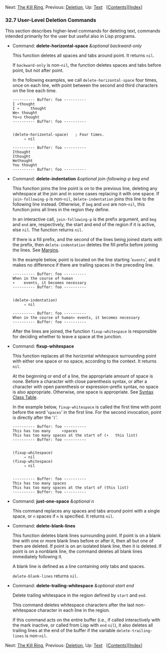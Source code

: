 <!-- This is the GNU Emacs Lisp Reference Manual
corresponding to Emacs version 27.2.

Copyright (C) 1990-1996, 1998-2021 Free Software Foundation,
Inc.

Permission is granted to copy, distribute and/or modify this document
under the terms of the GNU Free Documentation License, Version 1.3 or
any later version published by the Free Software Foundation; with the
Invariant Sections being "GNU General Public License," with the
Front-Cover Texts being "A GNU Manual," and with the Back-Cover
Texts as in (a) below.  A copy of the license is included in the
section entitled "GNU Free Documentation License."

(a) The FSF's Back-Cover Text is: "You have the freedom to copy and
modify this GNU manual.  Buying copies from the FSF supports it in
developing GNU and promoting software freedom." -->

<!-- Created by GNU Texinfo 6.7, http://www.gnu.org/software/texinfo/ -->

Next: [The Kill Ring](The-Kill-Ring.html), Previous: [Deletion](Deletion.html), Up: [Text](Text.html)   \[[Contents](index.html#SEC_Contents "Table of contents")]\[[Index](Index.html "Index")]

### 32.7 User-Level Deletion Commands

This section describes higher-level commands for deleting text, commands intended primarily for the user but useful also in Lisp programs.

*   Command: **delete-horizontal-space** *\&optional backward-only*

    This function deletes all spaces and tabs around point. It returns `nil`.

    If `backward-only` is non-`nil`, the function deletes spaces and tabs before point, but not after point.

    In the following examples, we call `delete-horizontal-space` four times, once on each line, with point between the second and third characters on the line each time.

        ---------- Buffer: foo ----------
        I ∗thought
        I ∗     thought
        We∗ thought
        Yo∗u thought
        ---------- Buffer: foo ----------

    ```
    ```

        (delete-horizontal-space)   ; Four times.
             ⇒ nil

        ---------- Buffer: foo ----------
        Ithought
        Ithought
        Wethought
        You thought
        ---------- Buffer: foo ----------

<!---->

*   Command: **delete-indentation** *\&optional join-following-p beg end*

    This function joins the line point is on to the previous line, deleting any whitespace at the join and in some cases replacing it with one space. If `join-following-p` is non-`nil`, `delete-indentation` joins this line to the following line instead. Otherwise, if `beg` and `end` are non-`nil`, this function joins all lines in the region they define.

    In an interactive call, `join-following-p` is the prefix argument, and `beg` and `end` are, respectively, the start and end of the region if it is active, else `nil`. The function returns `nil`.

    If there is a fill prefix, and the second of the lines being joined starts with the prefix, then `delete-indentation` deletes the fill prefix before joining the lines. See [Margins](Margins.html).

    In the example below, point is located on the line starting ‘`events`’, and it makes no difference if there are trailing spaces in the preceding line.

        ---------- Buffer: foo ----------
        When in the course of human
        ∗    events, it becomes necessary
        ---------- Buffer: foo ----------

    ```

    (delete-indentation)
         ⇒ nil
    ```

        ---------- Buffer: foo ----------
        When in the course of human∗ events, it becomes necessary
        ---------- Buffer: foo ----------

    After the lines are joined, the function `fixup-whitespace` is responsible for deciding whether to leave a space at the junction.

<!---->

*   Command: **fixup-whitespace**

    This function replaces all the horizontal whitespace surrounding point with either one space or no space, according to the context. It returns `nil`.

    At the beginning or end of a line, the appropriate amount of space is none. Before a character with close parenthesis syntax, or after a character with open parenthesis or expression-prefix syntax, no space is also appropriate. Otherwise, one space is appropriate. See [Syntax Class Table](Syntax-Class-Table.html).

    In the example below, `fixup-whitespace` is called the first time with point before the word ‘`spaces`’ in the first line. For the second invocation, point is directly after the ‘`(`’.

        ---------- Buffer: foo ----------
        This has too many     ∗spaces
        This has too many spaces at the start of (∗   this list)
        ---------- Buffer: foo ----------

    ```
    ```

        (fixup-whitespace)
             ⇒ nil
        (fixup-whitespace)
             ⇒ nil

    ```
    ```

        ---------- Buffer: foo ----------
        This has too many spaces
        This has too many spaces at the start of (this list)
        ---------- Buffer: foo ----------

<!---->

*   Command: **just-one-space** *\&optional n*

    This command replaces any spaces and tabs around point with a single space, or `n` spaces if `n` is specified. It returns `nil`.

<!---->

*   Command: **delete-blank-lines**

    This function deletes blank lines surrounding point. If point is on a blank line with one or more blank lines before or after it, then all but one of them are deleted. If point is on an isolated blank line, then it is deleted. If point is on a nonblank line, the command deletes all blank lines immediately following it.

    A blank line is defined as a line containing only tabs and spaces.

    `delete-blank-lines` returns `nil`.

<!---->

*   Command: **delete-trailing-whitespace** *\&optional start end*

    Delete trailing whitespace in the region defined by `start` and `end`.

    This command deletes whitespace characters after the last non-whitespace character in each line in the region.

    If this command acts on the entire buffer (i.e., if called interactively with the mark inactive, or called from Lisp with `end` `nil`), it also deletes all trailing lines at the end of the buffer if the variable `delete-trailing-lines` is non-`nil`.

Next: [The Kill Ring](The-Kill-Ring.html), Previous: [Deletion](Deletion.html), Up: [Text](Text.html)   \[[Contents](index.html#SEC_Contents "Table of contents")]\[[Index](Index.html "Index")]
